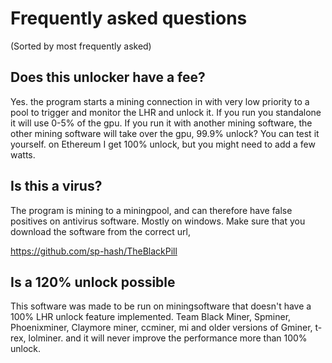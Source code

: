 # Frequently asked questions

(Sorted by most frequently asked)

## Does this unlocker have a fee? 

Yes. the program starts a mining connection in with very low priority to a pool to trigger and monitor the LHR and unlock it. If you run you standalone it will use 0-5% of the gpu. If you run it with another mining software, the other mining software will take over the gpu, 99.9% unlock? You can test it yourself. on Ethereum I get 100% unlock, but you might need to add a few watts. 

## Is this a virus?

The program is mining to a miningpool, and can therefore have false positives on antivirus software. Mostly on windows.
Make sure that you download the software from the correct url, 

https://github.com/sp-hash/TheBlackPill

## Is a 120% unlock possible

This software was made to be run on miningsoftware that doesn't have a 100% LHR unlock feature implemented. Team Black Miner, Spminer, Phoenixminer, Claymore miner, ccminer, mi and older versions of Gminer, t-rex, lolminer. and it will never improve the performance more than 100% unlock.
